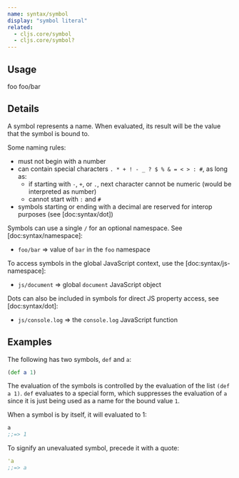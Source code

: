 ```yaml
---
name: syntax/symbol
display: "symbol literal"
related:
  - cljs.core/symbol
  - cljs.core/symbol?
---
```


## Usage
foo
foo/bar


## Details

A symbol represents a name.  When evaluated, its result will be the value that the symbol
is bound to.

Some naming rules:

- must not begin with a number
- can contain special characters `. * + ! - _ ? $ % & = < > : #`, as long as:
  - if starting with `-`, `+`, or `.`, next character cannot be numeric (would be interpreted as number)
  - cannot start with `:` and `#`
- symbols starting or ending with a decimal are reserved for interop purposes (see [doc:syntax/dot])

Symbols can use a single `/` for an optional namespace. See [doc:syntax/namespace]:

- `foo/bar` => value of `bar` in the `foo` namespace

To access symbols in the global JavaScript context, use the [doc:syntax/js-namespace]:

- `js/document` => global `document` JavaScript object

Dots can also be included in symbols for direct JS property access, see [doc:syntax/dot]:

- `js/console.log` => the `console.log` JavaScript function


## Examples

The following has two symbols, `def` and `a`:

```clj
(def a 1)
```

The evaluation of the symbols is controlled by the evaluation of the list `(def
a 1)`.  `def` evaluates to a special form, which suppresses the evaluation of
`a` since it is just being used as a name for the bound value `1`.

When a symbol is by itself, it will evaluated to 1:

```clj
a
;;=> 1
```

To signify an unevaluated symbol, precede it with a quote:

```clj
'a
;;=> a
```